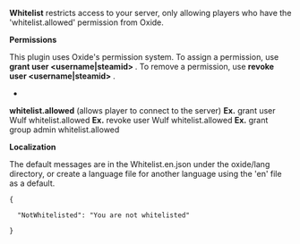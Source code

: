 **Whitelist**  restricts access to your server, only allowing players who have the 'whitelist.allowed' permission from Oxide.

**Permissions** 

This plugin uses Oxide's permission system. To assign a permission, use **grant user <username|steamid> <permission>** . To remove a permission, use **revoke user <username|steamid> <permission>** .


* 
**whitelist.allowed**  (allows player to connect to the server)
**Ex.**  grant user Wulf whitelist.allowed
**Ex.**  revoke user Wulf whitelist.allowed
**Ex.**  grant group admin whitelist.allowed



**Localization** 

The default messages are in the Whitelist.en.json under the oxide/lang directory, or create a language file for another language using the 'en' file as a default.

	
	
````
{

  "NotWhitelisted": "You are not whitelisted"

}
````